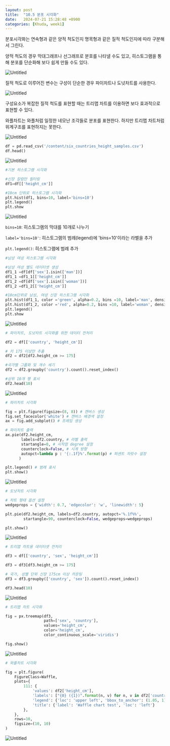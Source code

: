 ```yaml
---
layout: post
title:  "10.5 분포 시각화"
date:   2024-07-21 15:28:48 +0900
categories: [Khuda, week1]
---
```


분포시각화는 연속형과 같은 양적 척도인지 명목형과 같은 질적 척도인지에 따라 구분해서 그린다. 

양적 척도의 경우 막대그래프나 선그래프로 분호를 나타낼 수도 있고, 히스토그램을 통해 분포를 단순화해 보다 쉽게 만들 수도 있다. 

![Untitled](/assets/HW1/c1.png)

질적 척도로 이루어진 변수는 구성이 단순한 경우 파이차트나 도넛차트를 사용한다. 

![Untitled](/assets/HW1/c2.png)

구성요소가 복잡한 질적 척도를 표현할 때는 트리맵 차트를 이용하면 보다 효과적으로 표현할 수 있다.

와플차트는 와플처럼 일정한 네모난 조각들로 분포를 표현한다. 하지만 트리맵 차트처럼 위계구조를 표현하지는 못한다.

![Untitled](/assets/HW1/c3.png)

```python
df = pd.read_csv('/content/six_countries_height_samples.csv')
df.head()
```

![Untitled](/assets/HW1/c4.png)

```python
#기본 히스토그램 시각화

#신장 칼럼만 필터링
df1=df[['height_cm']]

#10cm 단위로 히스토그램 시각화
plt.hist(df1, bins=10, label='bins=10')
plt.legend()
plt.show  
```

![Untitled](/assets/HW1/c5.png)

`bins=10`: 히스토그램의 막대를 10개로 나누기

`label='bins=10'`: 히스토그램의 범례(legend)에 'bins=10'이라는 라벨을 추가

`plt.legend()`: 히스토그램에 범례 추가

```python
#남성 여성 히스토그램 시각화

#남성 여성 별도 데이터셋 생성
df1_1 =df[df['sex'].isin(['man'])]
df1_1 =df1_1[['height_cm']]
df1_2 =df[df['sex'].isin(['woman'])]
df1_2 =df1_2[['height_cm']]

#10cm단위로 남성, 여성 신장 히스토그램 시각화
plt.hist(df1_1, color ='green', alpha=0.2, bins =10, label='man', density= True)
plt.hist(df1_2, color ='red', alpha=0.2, bins =10, label='woman', density = True)
plt.legend()
plt.show
```

![Untitled](/assets/HW1/c6.png)

```python
# 파이차트, 도넛차트 시각화를 위한 데이터 전처리

df2 = df[['country', 'height_cm']]

# 키 175 이상만 추출
df2 = df2[df2.height_cm >= 175]

#국가별 그룹화 및 개수 세기
df2 = df2.groupby('country').count().reset_index()

#상위 10개 행 표시
df2.head(10)
```

![Untitled](/assets/HW1/c7.png)

```python
# 파이차트 시각화

fig = plt.figure(figsize=(8, 8)) # 캔버스 생성
fig.set_facecolor('white') # 캔버스 배경색 설정
ax = fig.add_subplot() # 프레임 생성

# 파이차트 출력
ax.pie(df2.height_cm, 
       labels=df2.country, # 라벨 출력
       startangle=0, # 시작점 degree 설정
       counterclock=False, # 시계 방향
       autopct=lambda p : '{:.1f}%'.format(p) # 퍼센트 자릿수 설정
      )

plt.legend() # 범례 표시
plt.show()
```

![Untitled](/assets/HW1/c8.png)

```python
# 도넛차트 시각화

# 차트 형태 옵션 설정
wedgeprops = {'width': 0.7, 'edgecolor': 'w', 'linewidth': 5}

plt.pie(df2.height_cm, labels=df2.country, autopct='%.1f%%',
        startangle=90, counterclock=False, wedgeprops=wedgeprops)

plt.show()
```

![Untitled](/assets/HW1/c9.png)

```python
# 트리맵 차트용 데이터셋 전처리

df3 = df[['country', 'sex', 'height_cm']]

df3 = df3[df3.height_cm >= 175]

# 국가, 성별 단위 신장 175cm 이상 카운팅
df3 = df3.groupby(['country', 'sex']).count().reset_index()

df3.head(10)
```

![Untitled](/assets/HW1/c10.png)

```python
# 트리맵 차트 시각화

fig = px.treemap(df3, 
                 path=['sex', 'country'], 
                 values='height_cm', 
                 color='height_cm', 
                 color_continuous_scale='viridis')

fig.show()
```

![Untitled](/assets/HW1/c11.png)

```python
# 와플차트 시각화

fig = plt.figure(
    FigureClass=Waffle,
    plots={
        111: {
            'values': df2['height_cm'],
            'labels': ["{0} ({1})".format(n, v) for n, v in df2['country'].items()],
            'legend': {'loc': 'upper left', 'bbox_to_anchor': (1.05, 1), 'fontsize': 8},
            'title': {'label': 'Waffle chart test', 'loc': 'left'}
        },
    },
    rows=10,
    figsize=(10, 10)
)
```

![Untitled](/assets/HW1/c12.png)
